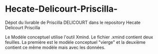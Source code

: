 # Hecate-Delicourt-Priscilla-
Dépot du livrable de Priscilla DELICOURT dans le repository Hecate Delicourt Priscilla 

Le Modèle conceptuel utilise l'outil Xmind. Le fichier .xmind contient deux feuilles. La première est le modèle conceptuel "vierge" et la deuxième contient ce même modèle mais avec les données. 
